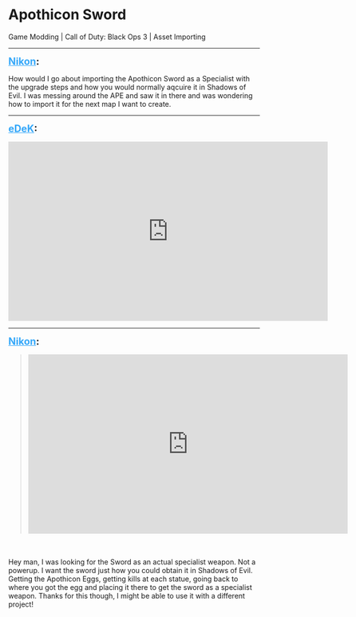 # Apothicon Sword
Game Modding | Call of Duty: Black Ops 3 | Asset Importing

---
<strong style="font-size: 1.4em;"><span style="text-decoration: underline;text-decoration-color: #34a7f9;"><span style="color:#34a7f9;">Nikon</span></span>:</strong>

<p>How would I go about importing the Apothicon Sword as a Specialist with the upgrade steps and how you would normally aqcuire it in Shadows of Evil. I was messing around the APE and saw it in there and was wondering how to import it for the next map I want to create.</p>

---
<strong style="font-size: 1.4em;"><span style="text-decoration: underline;text-decoration-color: #34a7f9;"><span style="color:#34a7f9;">eDeK</span></span>:</strong>

<p><iframe type="text/html" width="640" height="360" src="https://www.youtube.com/embed/US7MUp-i1rY" frameborder="0"></iframe></p>

---
<strong style="font-size: 1.4em;"><span style="text-decoration: underline;text-decoration-color: #34a7f9;"><span style="color:#34a7f9;">Nikon</span></span>:</strong>

<p><blockquote><iframe type="text/html" width="640" height="360" src="https://www.youtube.com/embed/US7MUp-i1rY" frameborder="0"></iframe><br /></blockquote><br /><br />Hey man, I was looking for the Sword as an actual specialist weapon. Not a powerup. I want the sword just how you could obtain it in Shadows of Evil. Getting the Apothicon Eggs, getting kills at each statue, going back to where you got the egg and placing it there to get the sword as a specialist weapon. Thanks for this though, I might be able to use it with a different project!</p>
